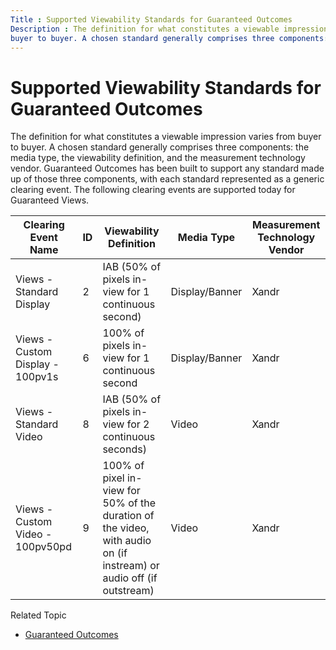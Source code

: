 ```yaml
---
Title : Supported Viewability Standards for Guaranteed Outcomes
Description : The definition for what constitutes a viewable impression varies from
buyer to buyer. A chosen standard generally comprises three components:
---
```



# Supported Viewability Standards for Guaranteed Outcomes



The definition for what constitutes a viewable impression varies from
buyer to buyer. A chosen standard generally comprises three components:
the media type, the viewability definition, and the measurement
technology vendor. Guaranteed Outcomes has been built to support any
standard made up of those three components, with each standard
represented as a generic clearing event. The following clearing events
are supported today for Guaranteed Views.

<table class="table">
<thead class="thead">
<tr class="header row">
<th id="ID-000090a8__entry__1" class="entry"><strong>Clearing Event
Name</strong></th>
<th id="ID-000090a8__entry__2" class="entry"><strong>ID</strong></th>
<th id="ID-000090a8__entry__3" class="entry"><strong>Viewability
Definition</strong></th>
<th id="ID-000090a8__entry__4" class="entry"><strong>Media
Type</strong></th>
<th id="ID-000090a8__entry__5" class="entry"><strong>Measurement
Technology Vendor</strong></th>
</tr>
</thead>
<tbody class="tbody">
<tr class="odd row">
<td class="entry" headers="ID-000090a8__entry__1">Views - Standard
Display</td>
<td class="entry" headers="ID-000090a8__entry__2">2</td>
<td class="entry" headers="ID-000090a8__entry__3">IAB (50% of pixels
in-view for 1 continuous second)</td>
<td class="entry" headers="ID-000090a8__entry__4">Display/Banner</td>
<td class="entry" headers="ID-000090a8__entry__5"><span
class="ph">Xandr</td>
</tr>
<tr class="even row">
<td class="entry" headers="ID-000090a8__entry__1">Views - Custom Display
- 100pv1s</td>
<td class="entry" headers="ID-000090a8__entry__2">6</td>
<td class="entry" headers="ID-000090a8__entry__3">100% of pixels in-view
for 1 continuous second</td>
<td class="entry" headers="ID-000090a8__entry__4">Display/Banner</td>
<td class="entry" headers="ID-000090a8__entry__5"><span
class="ph">Xandr</td>
</tr>
<tr class="odd row">
<td class="entry" headers="ID-000090a8__entry__1">Views - Standard
Video</td>
<td class="entry" headers="ID-000090a8__entry__2">8</td>
<td class="entry" headers="ID-000090a8__entry__3">IAB (50% of pixels
in-view for 2 continuous seconds)</td>
<td class="entry" headers="ID-000090a8__entry__4">Video</td>
<td class="entry" headers="ID-000090a8__entry__5"><span
class="ph">Xandr</td>
</tr>
<tr class="even row">
<td class="entry" headers="ID-000090a8__entry__1">Views - Custom Video -
100pv50pd</td>
<td class="entry" headers="ID-000090a8__entry__2">9</td>
<td class="entry" headers="ID-000090a8__entry__3">100% of pixel in-view
for 50% of the duration of the video, with audio on (if instream) or
audio off (if outstream)</td>
<td class="entry" headers="ID-000090a8__entry__4">Video</td>
<td class="entry" headers="ID-000090a8__entry__5"><span
class="ph">Xandr</td>
</tr>
</tbody>
</table>

Related Topic

- <a href="guaranteed-outcomes.md" class="xref">Guaranteed Outcomes</a>




